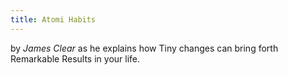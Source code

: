 ```yaml
---
title: Atomi Habits
---
```


by *James Clear* as he explains how Tiny changes can bring forth Remarkable Results in your life.